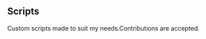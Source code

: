 ## Scripts
Custom scripts made to suit my needs.Contributions are accepted.
































































































































